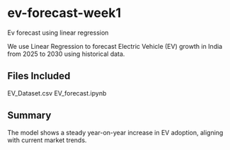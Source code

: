# ev-forecast-week1
Ev forecast using linear regression

We use Linear Regression to forecast Electric Vehicle (EV) growth in India from 2025 to 2030 using historical data.

## Files Included
EV_Dataset.csv
EV_forecast.ipynb


## Summary

The model shows a steady year-on-year increase in EV adoption, aligning with current market trends.

